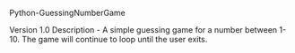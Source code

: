 Python-GuessingNumberGame

Version 1.0
Description - A simple guessing game for a number between 1-10. The game will continue to loop until the user exits.
